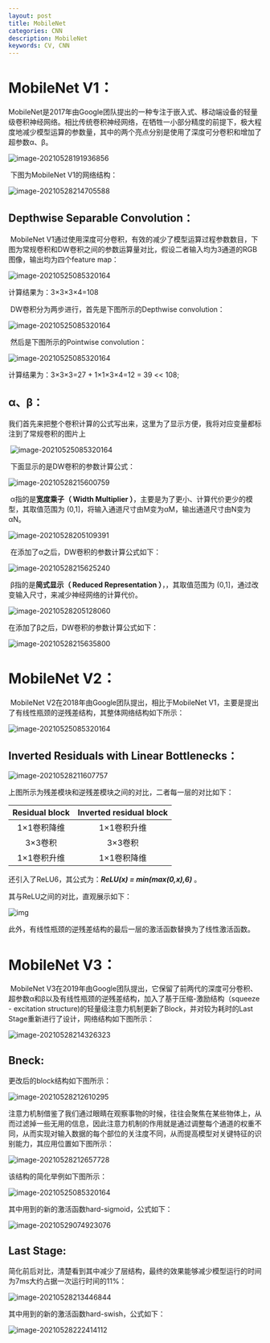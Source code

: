 ```yaml
---
layout: post
title: MobileNet
categories: CNN
description: MobileNet
keywords: CV, CNN
---
```


# MobileNet V1：

​	MobileNet是2017年由Google团队提出的一种专注于嵌入式、移动端设备的轻量级卷积神经网络。相比传统卷积神经网络，在牺牲一小部分精度的前提下，极大程度地减少模型运算的参数量，其中的两个亮点分别是使用了深度可分卷积和增加了超参数α、β。

![image-20210528191936856](/assets/img/image-20210528191936856.png)

​        下图为MobileNet V1的网络结构：

![image-20210528214705588](/assets/img/image-20210528214705588.png)

## Depthwise Separable Convolution：

​	MobileNet V1通过使用深度可分卷积，有效的减少了模型运算过程参数数目，下图为常规卷积和DW卷积之间的参数运算量对比，假设二者输入均为3通道的RGB图像，输出均为四个feature map：

![image-20210525085320164](/assets/img/常规卷积.png)

计算结果为：3×3×3×4=108

​	DW卷积分为两步进行，首先是下图所示的Depthwise convolution：

![image-20210525085320164](/assets/img/Depthwise.png)

​	然后是下图所示的Pointwise convolution：

![image-20210525085320164](/assets/img/pointwise.png)

计算结果为：3×3×3=27 + 1×1×3×4=12 = 39 << 108;

## α、β：

​	我们首先来把整个卷积计算的公式写出来，这里为了显示方便，我将对应变量都标注到了常规卷积的图片上

​       ![image-20210525085320164](/assets/img/解释.png)

​	下面显示的是DW卷积的参数计算公式：

![image-20210528215600759](/assets/img/image-20210528215600759.png)

​	α指的是**宽度乘子（ Width Multiplier ）**，主要是为了更小、计算代价更少的模型，其取值范围为 (0,1]，将输入通道尺寸由M变为αM，输出通道尺寸由N变为αN。

![image-20210528205109391](/assets/img/image-20210528205109391.png)

​	在添加了α之后，DW卷积的参数计算公式如下：

![image-20210528215625240](/assets/img/image-20210528215625240.png)

​	β指的是**简式显示（ Reduced Representation ）**，，其取值范围为 (0,1]，通过改变输入尺寸，来减少神经网络的计算代价。

![image-20210528205128060](/assets/img/image-20210528205128060.png)

在添加了β之后，DW卷积的参数计算公式如下：

![image-20210528215635800](/assets/img/image-20210528215635800.png)

# MobileNet V2：

​	MobileNet V2在2018年由Google团队提出，相比于MobileNet V1，主要是提出了有线性瓶颈的逆残差结构，其整体网络结构如下所示：

![image-20210525085320164](/assets/img/MobileNet.png)

## Inverted Residuals with Linear Bottlenecks：

![image-20210528211607757](/assets/img/image-20210528211607757.png)

上图所示为残差模块和逆残差模块之间的对比，二者每一层的对比如下：

| Residual block | Inverted residual block |
| :------------: | :---------------------: |
|  1×1卷积降维   |       1×1卷积升维       |
|    3×3卷积     |         3×3卷积         |
|  1×1卷积升维   |       1×1卷积降维       |

还引入了ReLU6，其公式为：***ReLU(x) = min(max(0,x),6)*** 。

其与ReLU之间的对比，直观展示如下：

![img](/assets/img/wps2.jpg)

此外，有线性瓶颈的逆残差结构的最后一层的激活函数替换为了线性激活函数。

# MobileNet V3：

​	MobileNet V3在2019年由Google团队提出，它保留了前两代的深度可分卷积、超参数α和β以及有线性瓶颈的逆残差结构，加入了基于压缩-激励结构（squeeze - excitation structure)的轻量级注意力机制更新了Block，并对较为耗时的Last Stage重新进行了设计，网络结构如下图所示：

![image-20210528214326323](/assets/img/image-20210528214326323.png)

## Bneck:

更改后的block结构如下图所示：

![image-20210528212610295](/assets/img/image-20210528212610295.png)

注意力机制借鉴了我们通过眼睛在观察事物的时候，往往会聚焦在某些物体上，从而过滤掉一些无用的信息，因此注意力机制的作用就是通过调整每个通道的权重不同，从而实现对输入数据的每个部位的关注度不同，从而提高模型对关键特征的识别能力，其应用位置如下图所示：

![image-20210528212657728](/assets/img/image-20210528212657728.png)

该结构的简化举例如下图所示：

![image-20210525085320164](/assets/img/SE.png)

其中用到的新的激活函数hard-sigmoid，公式如下：

![image-20210529074923076](/assets/img/hs.png)

## Last Stage:

简化前后对比，清楚看到其中减少了层结构，最终的效果能够减少模型运行的时间为7ms大约占据一次运行时间的11%：

![image-20210528213446844](/assets/img/image-20210528213446844.png)

其中用到的新的激活函数hard-swish，公式如下：

![image-20210528222414112](/assets/img/image-20210528222414112.png)

